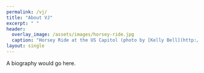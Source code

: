 ```yaml
---
permalink: /vj/
title: "About VJ"
excerpt: " "
header:
  overlay_image: /assets/images/horsey-ride.jpg
  caption: "Horsey Ride at the US Capitol (photo by [Kelly Bell](http://kellybellphotography.com))"
layout: single
---
```

A biography would go here.
